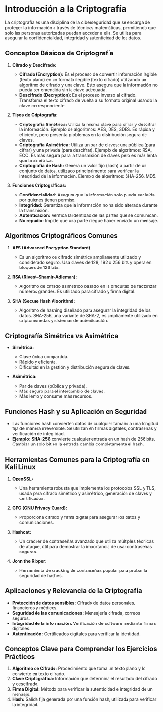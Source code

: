 
# Introducción a la Criptografía

La criptografía es una disciplina de la ciberseguridad que se encarga de proteger la información a través de técnicas matemáticas, permitiendo que solo las personas autorizadas puedan acceder a ella. Se utiliza para asegurar la confidencialidad, integridad y autenticidad de los datos.

## Conceptos Básicos de Criptografía

1. **Cifrado y Descifrado:**
   - **Cifrado (Encryption):** Es el proceso de convertir información legible (texto plano) en un formato ilegible (texto cifrado) utilizando un algoritmo de cifrado y una clave. Esto asegura que la información no pueda ser entendida sin la clave adecuada.
   - **Descifrado (Decryption):** Es el proceso inverso al cifrado. Transforma el texto cifrado de vuelta a su formato original usando la clave correspondiente.

2. **Tipos de Criptografía:**
   - **Criptografía Simétrica:** Utiliza la misma clave para cifrar y descifrar la información. Ejemplo de algoritmos: AES, DES, 3DES. Es rápida y eficiente, pero presenta problemas en la distribución segura de claves.
   - **Criptografía Asimétrica:** Utiliza un par de claves: una pública (para cifrar) y una privada (para descifrar). Ejemplo de algoritmos: RSA, ECC. Es más segura para la transmisión de claves pero es más lenta que la simétrica.
   - **Criptografía de Hash:** Genera un valor fijo (hash) a partir de un conjunto de datos, utilizado principalmente para verificar la integridad de la información. Ejemplo de algoritmos: SHA-256, MD5.

3. **Funciones Criptográficas:**
   - **Confidencialidad:** Asegura que la información solo pueda ser leída por quienes tienen permiso.
   - **Integridad:** Garantiza que la información no ha sido alterada durante la transmisión.
   - **Autenticación:** Verifica la identidad de las partes que se comunican.
   - **No repudio:** Impide que una parte niegue haber enviado un mensaje.

## Algoritmos Criptográficos Comunes

1. **AES (Advanced Encryption Standard):**
   - Es un algoritmo de cifrado simétrico ampliamente utilizado y considerado seguro. Usa claves de 128, 192 o 256 bits y opera en bloques de 128 bits.

2. **RSA (Rivest–Shamir–Adleman):**
   - Algoritmo de cifrado asimétrico basado en la dificultad de factorizar números grandes. Es utilizado para cifrado y firma digital.

3. **SHA (Secure Hash Algorithm):**
   - Algoritmo de hashing diseñado para asegurar la integridad de los datos. SHA-256, una variante de SHA-2, es ampliamente utilizado en criptomonedas y sistemas de autenticación.

## Criptografía Simétrica vs Asimétrica

- **Simétrica:**
  - Clave única compartida.
  - Rápido y eficiente.
  - Dificultad en la gestión y distribución segura de claves.

- **Asimétrica:**
  - Par de claves (pública y privada).
  - Más seguro para el intercambio de claves.
  - Más lento y consume más recursos.

## Funciones Hash y su Aplicación en Seguridad

- Las funciones hash convierten datos de cualquier tamaño a una longitud fija de manera irreversible. Se utilizan en firmas digitales, contraseñas y verificación de integridad.
- **Ejemplo: SHA-256** convierte cualquier entrada en un hash de 256 bits. Cambiar un solo bit en la entrada cambia completamente el hash.

## Herramientas Comunes para la Criptografía en Kali Linux

1. **OpenSSL:**
   - Una herramienta robusta que implementa los protocolos SSL y TLS, usada para cifrado simétrico y asimétrico, generación de claves y certificados.

2. **GPG (GNU Privacy Guard):**
   - Proporciona cifrado y firma digital para asegurar los datos y comunicaciones.

3. **Hashcat:**
   - Un cracker de contraseñas avanzado que utiliza múltiples técnicas de ataque, útil para demostrar la importancia de usar contraseñas seguras.

4. **John the Ripper:**
   - Herramienta de cracking de contraseñas popular para probar la seguridad de hashes.

## Aplicaciones y Relevancia de la Criptografía

- **Protección de datos sensibles:** Cifrado de datos personales, financieros y médicos.
- **Seguridad de las comunicaciones:** Mensajería cifrada, correos seguros.
- **Integridad de la información:** Verificación de software mediante firmas digitales.
- **Autenticación:** Certificados digitales para verificar la identidad.

## Conceptos Clave para Comprender los Ejercicios Prácticos

1. **Algoritmo de Cifrado:** Procedimiento que toma un texto plano y lo convierte en texto cifrado.
2. **Clave Criptográfica:** Información que determina el resultado del cifrado y descifrado.
3. **Firma Digital:** Método para verificar la autenticidad e integridad de un mensaje.
4. **Hash:** Salida fija generada por una función hash, utilizada para verificar la integridad.
